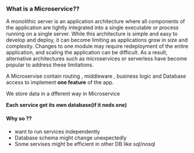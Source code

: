 ### What is a Microservice??
A monolithic server is an application architecture where all components of the application are tightly integrated into a single executable or process running on a single server. While this architecture is simple and easy to develop and deploy, it can become limiting as applications grow in size and complexity. Changes to one module may require redeployment of the entire application, and scaling the application can be difficult. As a result, alternative architectures such as microservices or serverless have become popular to address these limitations.
 
 A Microservise contain routing , middleware , business logic and Database access to implement **one feature** of the app. 

We store data in a dfferent way in Microservice

**Each service get its own database(if it neds one)**

#### Why so ??
- want to run services independently
- Database schema might change unexpectedly
- Some servises might be efficient in other DB like sql/nosql
